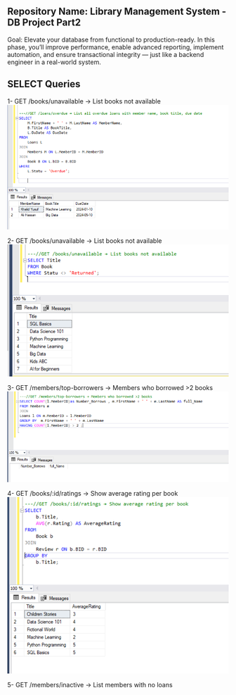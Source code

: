 ﻿## Repository Name: Library Management System - DB Project Part2 
Goal: Elevate your database from functional to production-ready. In this phase, you’ll improve 
performance, enable advanced reporting, implement automation, and ensure transactional integrity — 
just like a backend engineer in a real-world system.

## SELECT Queries
1- GET /books/unavailable → List books not available
![](./image/1.PNG)

2- GET /books/unavailable → List books not available 
![](./image/2.PNG)

3- GET /members/top-borrowers → Members who borrowed >2 books
![](./image/3.PNG)

4- GET /books/:id/ratings → Show average rating per book
![](./image/4.PNG)

5- GET /members/inactive → List members with no loans 










